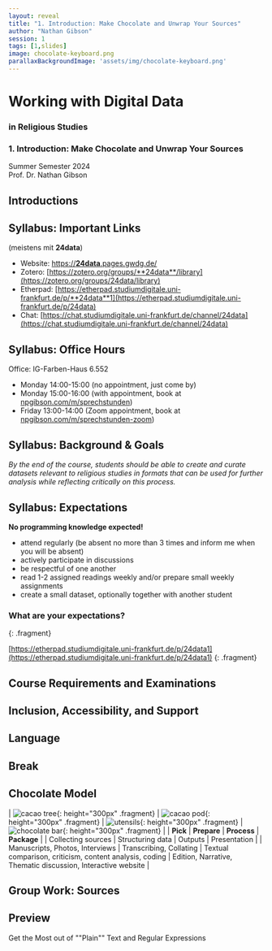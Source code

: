 ```yaml
---
layout: reveal
title: "1. Introduction: Make Chocolate and Unwrap Your Sources"
author: "Nathan Gibson"
session: 1
tags: [1,slides]
image: chocolate-keyboard.png
parallaxBackgroundImage: 'assets/img/chocolate-keyboard.png'
---
```


# Working with Digital Data   

### in Religious Studies

### 1. Introduction: Make Chocolate and Unwrap Your Sources

Summer Semester 2024  
Prof. Dr. Nathan Gibson

## Introductions



## Syllabus: Important Links

(meistens mit **24data**)

- Website: [https://**24data**.pages.gwdg.de/](https://24data.pages.gwdg.de/)  
- Zotero: [https://zotero.org/groups/**24data**/library](https://zotero.org/groups/24data/library)
- Etherpad: [https://etherpad.studiumdigitale.uni-frankfurt.de/p/**24data**1](https://etherpad.studiumdigitale.uni-frankfurt.de/p/24data) 
- Chat: [https://chat.studiumdigitale.uni-frankfurt.de/channel/24data](https://chat.studiumdigitale.uni-frankfurt.de/channel/24data) 

## Syllabus: Office Hours

Office: IG-Farben-Haus 6.552  

- Monday 14:00-15:00 (no appointment, just come by)
- Monday 15:00-16:00 (with appointment, book at [npgibson.com/m/sprechstunden](https://npgibson.com/m/sprechstunden))
- Friday 13:00-14:00 (Zoom appointment, book at [npgibson.com/m/sprechstunden-zoom](https://npgibson.com/m/sprechstunden-zoom))

## Syllabus: Background & Goals

_By the end of the course, students should be able to create and curate datasets relevant to religious studies in formats that can be used for further analysis while reflecting critically on this process._

## Syllabus: Expectations

**No programming knowledge expected!**

- attend regularly (be absent no more than 3 times and inform me when you will be absent)
- actively participate in discussions
- be respectful of one another
- read 1-2 assigned readings weekly and/or prepare small weekly assignments
- create a small dataset, optionally together with another student

### What are your expectations?
{: .fragment}

[https://etherpad.studiumdigitale.uni-frankfurt.de/p/24data1](https://etherpad.studiumdigitale.uni-frankfurt.de/p/24data1)
{: .fragment}

## Course Requirements and Examinations

## Inclusion, Accessibility, and Support

## Language

## Break

## Chocolate Model

| ![cacao tree](../assets/img/cacao.svg){: height="300px" .fragment} | ![cacao pod](../assets/img/seed.svg){: height="300px" .fragment} | ![utensils](../assets/img/utensils.svg){: height="300px" .fragment} | ![chocolate bar](../assets/img/chocolate.svg){: height="300px" .fragment} |
| **Pick** | **Prepare** | **Process** | **Package** |
| Collecting sources | Structuring data | Outputs | Presentation |
| Manuscripts, Photos, Interviews | Transcribing, Collating | Textual comparison, criticism, content analysis, coding | Edition, Narrative, Thematic discussion, Interactive website |

## Group Work: Sources

## Preview

Get the Most out of ""Plain"" Text and Regular Expressions